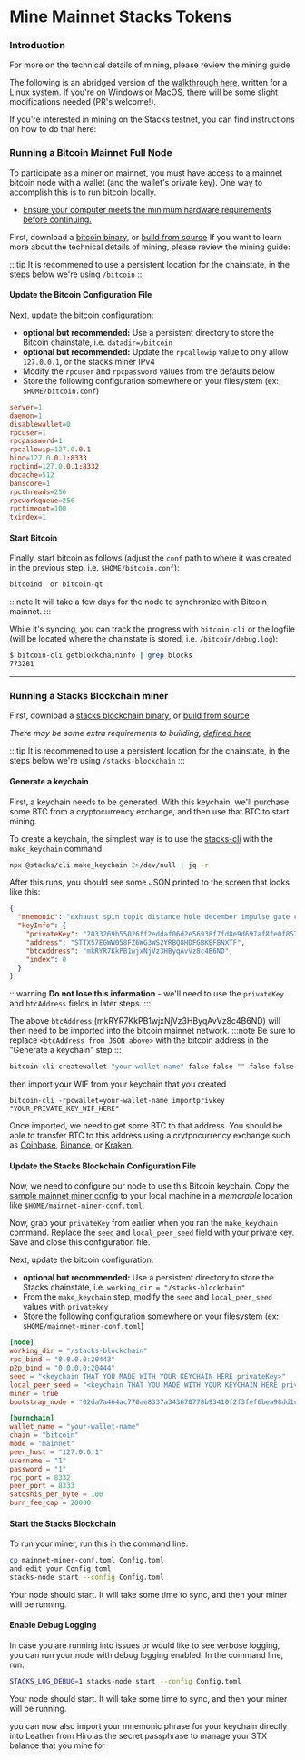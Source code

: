 # Mine Mainnet Stacks Tokens

### Introduction

For more on the technical details of mining, please review the mining guide

The following is an abridged version of the [walkthrough here](https://github.com/stacksfoundation/miner-docs), written for a Linux system. If you're on Windows or MacOS, there will be some slight modifications needed (PR's welcome!).

If you're interested in mining on the Stacks testnet, you can find instructions on how to do that here:

### Running a Bitcoin Mainnet Full Node

To participate as a miner on mainnet, you must have access to a mainnet bitcoin node with a wallet (and the wallet's private key). One way to accomplish this is to run bitcoin locally.

* [Ensure your computer meets the minimum hardware requirements before continuing.](https://bitcoin.org/en/bitcoin-core/features/requirements#system-requirements)

First, download a [bitcoin binary](https://bitcoin.org/en/download), or [build from source](https://github.com/stacksfoundation/miner-docs/blob/main/bitcoin.md#source-install) If you want to learn more about the technical details of mining, please review the mining guide:

:::tip It is recommened to use a persistent location for the chainstate, in the steps below we're using `/bitcoin` :::

#### Update the Bitcoin Configuration File

Next, update the bitcoin configuration:

* **optional but recommended:** Use a persistent directory to store the Bitcoin chainstate, i.e. `datadir=/bitcoin`
* **optional but recommended:** Update the `rpcallowip` value to only allow `127.0.0.1`, or the stacks miner IPv4
* Modify the `rpcuser` and `rpcpassword` values from the defaults below
* Store the following configuration somewhere on your filesystem (ex: `$HOME/bitcoin.conf`)

```toml
server=1
daemon=1
disablewallet=0
rpcuser=1
rpcpassword=1
rpcallowip=127.0.0.1
bind=127.0.0.1:8333
rpcbind=127.0.0.1:8332
dbcache=512
banscore=1
rpcthreads=256
rpcworkqueue=256
rpctimeout=100
txindex=1
```

#### Start Bitcoin

Finally, start bitcoin as follows (adjust the `conf` path to where it was created in the previous step, i.e. `$HOME/bitcoin.conf`):

```bash
bitcoind  or bitcoin-qt
```

:::note It will take a few days for the node to synchronize with Bitcoin mainnet. :::

While it's syncing, you can track the progress with `bitcoin-cli` or the logfile (will be located where the chainstate is stored, i.e. `/bitcoin/debug.log`):

```bash
$ bitcoin-cli getblockchaininfo | grep blocks
773281
```

***

### Running a Stacks Blockchain miner

First, download a [stacks blockchain binary](https://github.com/stacks-network/stacks-blockchain/releases/latest), or [build from source](https://github.com/stacksfoundation/miner-docs/blob/main/stacks-blockchain.md#build-and-install-stacks-blockchain-from-source)

_There may be some extra requirements to building,_ [_defined here_](https://github.com/stacksfoundation/miner-docs/blob/main/prerequisites.md#install-required-packages)

:::tip It is recommened to use a persistent location for the chainstate, in the steps below we're using `/stacks-blockchain` :::

#### Generate a keychain

First, a keychain needs to be generated. With this keychain, we'll purchase some BTC from a cryptocurrency exchange, and then use that BTC to start mining.

To create a keychain, the simplest way is to use the [stacks-cli](https://docs.hiro.so/references/stacks-cli) with the `make_keychain` command.

```bash
npx @stacks/cli make_keychain 2>/dev/null | jq -r
```

After this runs, you should see some JSON printed to the screen that looks like this:

```json
{
  "mnemonic": "exhaust spin topic distance hole december impulse gate century absent breeze ostrich armed clerk oak peace want scrap auction sniff cradle siren blur blur",
  "keyInfo": {
    "privateKey": "2033269b55026ff2eddaf06d2e56938f7fd8e9d697af8fe0f857bb5962894d5801",
    "address": "STTX57EGWW058FZ6WG3WS2YRBQ8HDFGBKEFBNXTF",
    "btcAddress": "mkRYR7KkPB1wjxNjVz3HByqAvVz8c4B6ND",
    "index": 0
  }
}
```

:::warning **Do not lose this information** - we'll need to use the `privateKey` and `btcAddress` fields in later steps. :::

The above `btcAddress` (mkRYR7KkPB1wjxNjVz3HByqAvVz8c4B6ND) will then need to be imported into the bitcoin mainnet network. :::note Be sure to replace `<btcAddress from JSON above>` with the bitcoin address in the "Generate a keychain" step :::

```bash
bitcoin-cli createwallet "your-wallet-name" false false "" false false true
```
then import your WIF from your keychain that you created
```
bitcoin-cli -rpcwallet=your-wallet-name importprivkey "YOUR_PRIVATE_KEY_WIF_HERE"
```

Once imported, we need to get some BTC to that address. You should be able to transfer BTC to this address using a crytpocurrency exchange such as [Coinbase](https://www.coinbase.com), [Binance](https://www.binance.com), or [Kraken](https://www.kraken.com).

#### Update the Stacks Blockchain Configuration File

Now, we need to configure our node to use this Bitcoin keychain. Copy the [sample mainnet miner config](https://raw.githubusercontent.com/stacks-network/stacks-blockchain/master/testnet/stacks-node/conf/mainnet-miner-conf.toml) to your local machine in a _memorable_ location like `$HOME/mainnet-miner-conf.toml`.

Now, grab your `privateKey` from earlier when you ran the `make_keychain` command. Replace the `seed` and `local_peer_seed` field with your private key. Save and close this configuration file.

Next, update the bitcoin configuration:

* **optional but recommended:** Use a persistent directory to store the Stacks chainstate, i.e. `working_dir = "/stacks-blockchain"`
* From the `make_keychain` step, modify the `seed` and `local_peer_seed` values with `privatekey`
* Store the following configuration somewhere on your filesystem (ex: `$HOME/mainnet-miner-conf.toml`)




```toml
[node]
working_dir = "/stacks-blockchain"
rpc_bind = "0.0.0.0:20443"
p2p_bind = "0.0.0.0:20444"
seed = "<keychain THAT YOU MADE WITH YOUR KEYCHAIN HERE privateKey>"
local_peer_seed = "<keychain THAT YOU MADE WITH YOUR KEYCHAIN HERE privateKey>"
miner = true
bootstrap_node = "02da7a464ac770ae8337a343670778b93410f2f3fef6bea98dd1c3e9224459d36b@seed-0.mainnet.stacks.co:20444,02afeae522aab5f8c99a00ddf75fbcb4a641e052dd48836408d9cf437344b63516@seed-1.mainnet.stacks.co:20444,03652212ea76be0ed4cd83a25c06e57819993029a7b9999f7d63c36340b34a4e62@seed-2.mainnet.stacks.co:20444"

[burnchain]
wallet_name = "your-wallet-name"
chain = "bitcoin"
mode = "mainnet"
peer_host = "127.0.0.1"
username = "1"
password = "1"
rpc_port = 8332
peer_port = 8333
satoshis_per_byte = 100
burn_fee_cap = 20000
```

#### Start the Stacks Blockchain

To run your miner, run this in the command line:

```bash
cp mainnet-miner-conf.toml Config.toml
and edit your Config.toml
stacks-node start --config Config.toml
```

Your node should start. It will take some time to sync, and then your miner will be running.

#### Enable Debug Logging

In case you are running into issues or would like to see verbose logging, you can run your node with debug logging enabled. In the command line, run:

```bash
STACKS_LOG_DEBUG=1 stacks-node start --config Config.toml
```

Your node should start. It will take some time to sync, and then your miner will be running.

you can now also import your mnemonic phrase for your keychain directly into Leather from Hiro as the secret passphrase to manage your STX balance that you mine for
